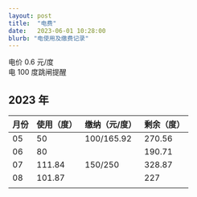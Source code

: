 ```yaml
---
layout: post
title:  "电费"
date:   2023-06-01 10:28:00
blurb: "电使用及缴费记录"
---
```


电价 0.6 元/度<br>
电 100 度跳闸提醒

## 2023 年

| 月份 | 使用（度） | 缴纳（元/度） | 剩余（度） |
|---|---|---|---|
| 05 | 50 | 100/165.92  | 270.56 |
| 06 | 80 |  |  190.71 |
| 07 | 111.84 | 150/250  | 328.87  |
| 08 | 101.87 |  | 227 |
||||
